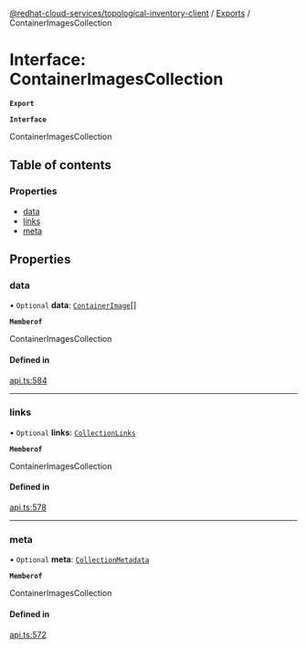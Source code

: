 [@redhat-cloud-services/topological-inventory-client](../README.md) / [Exports](../modules.md) / ContainerImagesCollection

# Interface: ContainerImagesCollection

**`Export`**

**`Interface`**

ContainerImagesCollection

## Table of contents

### Properties

- [data](ContainerImagesCollection.md#data)
- [links](ContainerImagesCollection.md#links)
- [meta](ContainerImagesCollection.md#meta)

## Properties

### data

• `Optional` **data**: [`ContainerImage`](ContainerImage.md)[]

**`Memberof`**

ContainerImagesCollection

#### Defined in

[api.ts:584](https://github.com/mkholjuraev/javascript-clients/blob/master/packages/topological-inventory/api.ts#L584)

___

### links

• `Optional` **links**: [`CollectionLinks`](CollectionLinks.md)

**`Memberof`**

ContainerImagesCollection

#### Defined in

[api.ts:578](https://github.com/mkholjuraev/javascript-clients/blob/master/packages/topological-inventory/api.ts#L578)

___

### meta

• `Optional` **meta**: [`CollectionMetadata`](CollectionMetadata.md)

**`Memberof`**

ContainerImagesCollection

#### Defined in

[api.ts:572](https://github.com/mkholjuraev/javascript-clients/blob/master/packages/topological-inventory/api.ts#L572)
